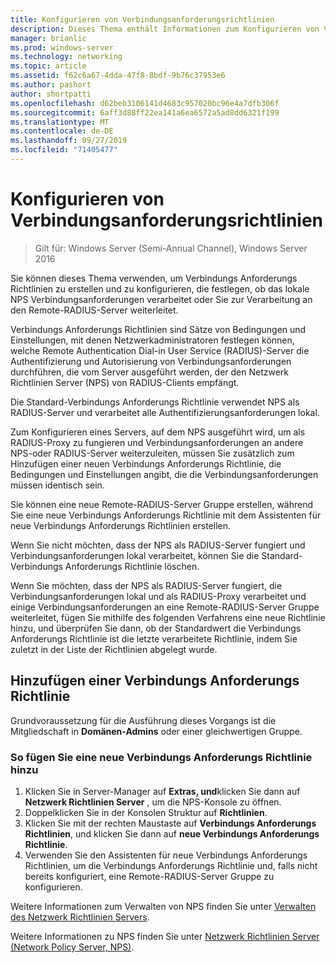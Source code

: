 ```yaml
---
title: Konfigurieren von Verbindungsanforderungsrichtlinien
description: Dieses Thema enthält Informationen zum Konfigurieren von Verbindungs Anforderungs Richtlinien auf dem Netzwerk Richtlinien Server unter Windows Server 2016.
manager: brianlic
ms.prod: windows-server
ms.technology: networking
ms.topic: article
ms.assetid: f62c6a67-4dda-47f8-8bdf-9b76c37953e6
ms.author: pashort
author: shortpatti
ms.openlocfilehash: d62beb3106141d4683c957020bc96e4a7dfb306f
ms.sourcegitcommit: 6aff3d88ff22ea141a6ea6572a5ad8dd6321f199
ms.translationtype: MT
ms.contentlocale: de-DE
ms.lasthandoff: 09/27/2019
ms.locfileid: "71405477"
---
```

# <a name="configure-connection-request-policies"></a>Konfigurieren von Verbindungsanforderungsrichtlinien

>Gilt für: Windows Server (Semi-Annual Channel), Windows Server 2016

Sie können dieses Thema verwenden, um Verbindungs Anforderungs Richtlinien zu erstellen und zu konfigurieren, die festlegen, ob das lokale NPS Verbindungsanforderungen verarbeitet oder Sie zur Verarbeitung an den Remote-RADIUS-Server weiterleitet.

Verbindungs Anforderungs Richtlinien sind Sätze von Bedingungen und Einstellungen, mit denen Netzwerkadministratoren festlegen können, welche Remote Authentication Dial-in User Service (RADIUS)-Server die Authentifizierung und Autorisierung von Verbindungsanforderungen durchführen, die vom Server ausgeführt werden, der den Netzwerk Richtlinien Server \(NPS\) von RADIUS-Clients empfängt.

Die Standard-Verbindungs Anforderungs Richtlinie verwendet NPS als RADIUS-Server und verarbeitet alle Authentifizierungsanforderungen lokal.

Zum Konfigurieren eines Servers, auf dem NPS ausgeführt wird, um als RADIUS-Proxy zu fungieren und Verbindungsanforderungen an andere NPS-oder RADIUS-Server weiterzuleiten, müssen Sie zusätzlich zum Hinzufügen einer neuen Verbindungs Anforderungs Richtlinie, die Bedingungen und Einstellungen angibt, die die Verbindungsanforderungen müssen identisch sein.

Sie können eine neue Remote-RADIUS-Server Gruppe erstellen, während Sie eine neue Verbindungs Anforderungs Richtlinie mit dem Assistenten für neue Verbindungs Anforderungs Richtlinien erstellen.

Wenn Sie nicht möchten, dass der NPS als RADIUS-Server fungiert und Verbindungsanforderungen lokal verarbeitet, können Sie die Standard-Verbindungs Anforderungs Richtlinie löschen.

Wenn Sie möchten, dass der NPS als RADIUS-Server fungiert, die Verbindungsanforderungen lokal und als RADIUS-Proxy verarbeitet und einige Verbindungsanforderungen an eine Remote-RADIUS-Server Gruppe weiterleitet, fügen Sie mithilfe des folgenden Verfahrens eine neue Richtlinie hinzu, und überprüfen Sie dann, ob der Standardwert die Verbindungs Anforderungs Richtlinie ist die letzte verarbeitete Richtlinie, indem Sie zuletzt in der Liste der Richtlinien abgelegt wurde.

## <a name="add-a-connection-request-policy"></a>Hinzufügen einer Verbindungs Anforderungs Richtlinie

Grundvoraussetzung für die Ausführung dieses Vorgangs ist die Mitgliedschaft in **Domänen-Admins** oder einer gleichwertigen Gruppe.

### <a name="to-add-a-new-connection-request-policy"></a>So fügen Sie eine neue Verbindungs Anforderungs Richtlinie hinzu 

1. Klicken Sie in Server-Manager auf **Extras, und**klicken Sie dann auf **Netzwerk Richtlinien Server** , um die NPS-Konsole zu öffnen. 
2. Doppelklicken Sie in der Konsolen Struktur auf **Richtlinien**.
3. Klicken Sie mit der rechten Maustaste auf **Verbindungs Anforderungs Richtlinien**, und klicken Sie dann auf **neue Verbindungs Anforderungs Richtlinie**.
4. Verwenden Sie den Assistenten für neue Verbindungs Anforderungs Richtlinien, um die Verbindungs Anforderungs Richtlinie und, falls nicht bereits konfiguriert, eine Remote-RADIUS-Server Gruppe zu konfigurieren.


Weitere Informationen zum Verwalten von NPS finden Sie unter [Verwalten des Netzwerk Richtlinien Servers](nps-manage-top.md).

Weitere Informationen zu NPS finden Sie unter [Netzwerk Richtlinien Server (Network Policy Server, NPS)](nps-top.md).

